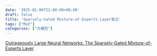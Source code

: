 ```yaml
---
date: '2025-01-06T22:00:00+08:00'
draft: false
title: 'Sparsely-Gated Mixture-of-Experts Layer笔记'
tags: ["MoE"]
categories: ["大模型"]
---
```


[Outrageously Large Neural Networks: The Sparsely-Gated Mixture-of-Experts Layer](https://xves6ft58q.feishu.cn/docx/MBcSdi9wLo3HPrxQA0JctuAfnbd?from=from_copylink)
